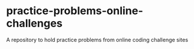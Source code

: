 # practice-problems-online-challenges
A repository to hold practice problems from online coding challenge sites

